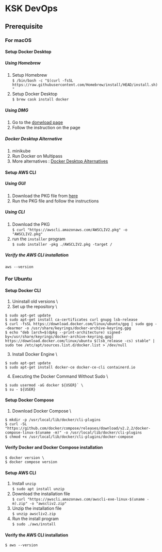 <h1>KSK DevOps</h1>
<h2>Prerequisite</h2>

### For macOS
#### Setup Docker Desktop
##### Using Homebrew
1. Setup Homebrew \
`$ /bin/bash -c "$(curl -fsSL https://raw.githubusercontent.com/Homebrew/install/HEAD/install.sh)"` 
2. Setup Docker Desktop \
`$ brew cask install docker` 

##### Using DMG
1. Go to the [donwload page](`https://docs.docker.com/desktop/mac/install/`) 
2. Follow the instruction on the page 

##### Docker Desktop Alternative
1. minikube 
2. Run Docker on Multipass 
3. More alternatives : [Docker Desktop Alternatives](`https://devopstales.github.io/home/docker-desktop-alternatives/`) 

#### Setup AWS CLI
##### Using GUI
1. Download the PKG file from [here](`https://awscli.amazonaws.com/AWSCLIV2.pkg`) 
2. Run the PKG file and follow the instructions 

##### Using CLI
1. Download the PKG \
`$ curl "https://awscli.amazonaws.com/AWSCLIV2.pkg" -o "AWSCLIV2.pkg"` 
2. run the `installer` program \
`$ sudo installer -pkg ./AWSCLIV2.pkg -target /` 

##### Verify the AWS CLI installation
`aws --version`

### For Ubuntu
#### Setup Docker CLI
1. Uninstall old versions \
2. Set up the repository \
```shell
$ sudo apt-get update 
$ sudo apt-get install ca-certificates curl gnupg lsb-release 
$ curl -fsSL https://download.docker.com/linux/ubuntu/gpg | sudo gpg --dearmor -o /usr/share/keyrings/docker-archive-keyring.gpg 
$ echo "deb [arch=$(dpkg --print-architecture) signed-by=/usr/share/keyrings/docker-archive-keyring.gpg] https://download.docker.com/linux/ubuntu $(lsb_release -cs) stable" | sudo tee /etc/apt/sources.list.d/docker.list > /dev/null
``` 
3. Install Docker Engine \
```shell
$ sudo apt-get update 
$ sudo apt-get install docker-ce docker-ce-cli containerd.io
```
4. Executing the Docker Command Without Sudo \
```shell
$ sudo usermod -aG docker ${USER}` \
$ su - ${USER}
``` 

#### Setup Docker Compose
1. Download Docker Compose \
```shell
$ mkdir -p /usr/local/lib/docker/cli-plugins
$ curl -SL "https://github.com/docker/compose/releases/download/v2.2.2/docker-compose-linux-$(uname -m)" -o /usr/local/lib/docker/cli-plugins
$ chmod +x /usr/local/lib/docker/cli-plugins/docker-compose 
```

#### Verify Docker and Docker Compose installation
```shell
$ docker version \
$ docker compose version 
```

#### Setup AWS CLI
1. Install `unzip` \
`$ sudo apt install unzip` 
2. Download the installation file \
`$ curl "https://awscli.amazonaws.com/awscli-exe-linux-$(uname -m).zip" -o "awscliv2.zip"` 
3. Unzip the installation file \
`$ unzip awscliv2.zip` 
4. Run the install program \
`$ sudo ./aws/install` 

#### Verify the AWS CLI installation
`$ aws --version` 
